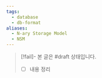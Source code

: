 ```yaml
---
tags:
  - database
  - db-format
aliases:
  - N-ary Storage Model
  - NSM
---
```

> [!fail]- 본 글은 #draft 상태입니다.
> - [ ] 내용 정리